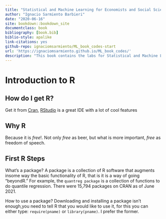 ```yaml
--- 
title: "Statistical and Machine Learning for Economists and Social Scientists"
author: "Ignacio Sarmiento Barbieri"
date: "2020-06-16"
site: bookdown::bookdown_site
documentclass: book
bibliography: [book.bib]
biblio-style: apalike
link-citations: yes
github-repo: ignaciomsarmiento/ML_book_codes-start
url: 'https://ignaciomsarmiento.github.io/ML_book_codes/'
description: "This book contains the labs for Statistical and Machine Learning for Economists and Social Scientists"
---
```


#  Introduction to R


## How do I get **R**?
Get it from [Cran](https://cran.r-project.org/),  [RStudio](https://rstudio.com/) is a great IDE with a lot of cool features

## Why **R**

Because it is *free*!. Not only *free* as beer, but what is more important, *free* as freedom of speech.

## First **R** Steps

What’s a package?  A package is a collection of R software that augments insome way the basic functionality of R, that is it is a way of going “beyondR.”  For  example,  the `quantreg package`  is  a  collection  of  functions  to  do quantile regression.  There were 15,794 packages on CRAN as of June 2021.

How to use a package?  Downloading and installing a package isn’t enough,you need to tell R that you would like to use it, for this you can either type: `require(pname)` or `library(pname)`.  I prefer the former.

